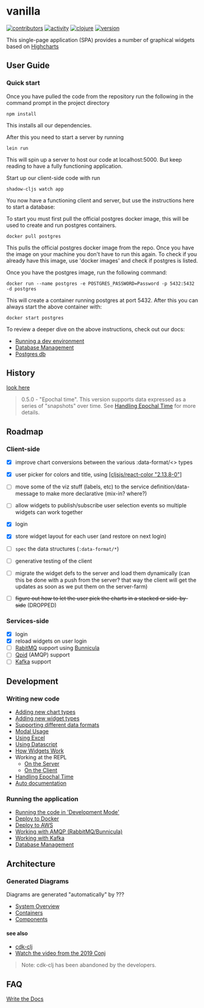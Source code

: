 # vanilla

[![contributors](https://img.shields.io/github/contributors/cawasser/vanilla)](https://github.com/cawasser/vanilla/graphs/contributors)
[![activity](https://img.shields.io/github/commit-activity/m/cawasser/vanilla)](https://github.com/cawasser/vanilla/pulse)
[![clojure](https://img.shields.io/badge/made%20with-Clojure-blue.svg?logo=clojure)](https://clojure.org/)
[![version](https://img.shields.io/github/v/tag/cawasser/vanilla)](https://github.com/cawasser/vanilla/tags)


This single-page application (SPA) provides a number of graphical widgets based on [Highcharts](https://highcharts.com)


## User Guide

### Quick start

Once you have pulled the code from the repository run the following in the command prompt
in the project directory 
  
```shell script
npm install
```
 
This installs all our dependencies.

After this you need to start a server by running 

```shell script
lein run
```

This will spin up a server to host our code at localhost:5000. But keep reading to have
a fully functioning application.


Start up our client-side code with run
```shell script
shadow-cljs watch app
```

You now have a functioning client and server, but use the instructions here to start a database:

To start you must first pull the official postgres docker image, this will be used
to create and run postgres containers.

```shell script
docker pull postgres
```

This pulls the official postgres docker image from the repo. Once you have the image
on your machine you don't have to run this again. To check if you already have this image, 
use 'docker images' and check if postgres is listed.

Once you have the postgres image, run the following command:

```shell script
docker run --name postgres -e POSTGRES_PASSWORD=Password -p 5432:5432 -d postgres
```

This will create a container running postgres at port 5432. After this you can always start the above container with:

```shell script
docker start postgres
```

To review a deeper dive on the above instructions, check out our docs:

- [Running a dev environment](docs/development-mode.md)
- [Database Management](docs/database_management.md)
- [Postgres db](docs/postgres-docker-db.md)



## History

[look here](docs/history.md)

> 0.5.0  - "Epochal time". This version supports data expressed as a series of "snapshots" over time. See [Handling Epochal Time](docs/epochal-time.md)
> for more details.



## Roadmap

### Client-side

- [x] improve chart conversions between the various :data-format/\<\> types
- [x] user picker for colors and title, using [\[cljsjs/react-color "2.13.8-0"\]](http://casesandberg.github.io/react-color/)
- [ ] move some of the viz stuff (labels, etc) to the service definition/data-message to make more declarative (mix-in? where?)
- [ ] allow widgets to publish/subscribe user selection events so multiple widgets can work together
- [x] login
- [x] store widget layout for each user (and restore on next login)
- [ ] `spec` the data structures (`:data-format/*`)
- [ ] generative testing of the client
- [ ] migrate the widget defs to the server and load them dynamically (can this be done with a push from the server? that way the client will get the updates as soon as we put them on the server-farm)

- [ ] ~~figure out how to let the user pick the charts in a stacked or side-by-side~~ (DROPPED)


### Services-side
- [x] login
- [x] reload widgets on user login
- [ ] [RabitMQ](https://www.rabbitmq.com) support using [Bunnicula](https://github.com/nomnom-insights/nomnom.bunnicula)
- [ ] [Qpid](https://qpid.apache.org) (AMQP) support
- [ ] [Kafka](https://kafka.apache.org) support

## Development

### Writing new code

- [Adding new chart types](docs/adding-new-chart-types.md)
- [Adding new widget types](docs/adding-new-widget-types.md)
- [Supporting different data formats](docs/managing-data-formats.md)
- [Modal Usage](docs/modal_useage.md)
- [Using Excel](docs/excel-and-datascript.md)
- [Using Datascript](docs/excel-and-datascript.md)
- [How Widgets Work](docs/how-widgets-work.md)
- Working at the REPL
  - [On the Server](docs/repl-driven-server.md)
  - [On the Client]()
- [Handling Epochal Time](docs/epochal-time.md)
- [Auto documentation](docs/auto-documentation.md)

### Running the application

- [Running the code in 'Development Mode'](docs/development-mode.md)
- [Deploy to Docker](docs/deploy-to-docker.md)
- [Deploy to AWS](docs/deploy-to-aws.md)
- [Working with AMQP (RabbitMQ/Bunnicula)]()
- [Working with Kafka]()
- [Database Management](docs/database_management.md)



## Architecture

### Generated Diagrams

Diagrams are generated "automatically" by ???

- [System Overview](diagrams/basicSysContx.png)
- [Containers](diagrams/basicContainer.png)
- [Components](diagrams/basicComponent.png)


#### see also
- [cdk-clj](https://www.youtube.com/watch?v=TbDmupZyuXk)
- [Watch the video from the 2019 Conj](https://github.com/StediInc/cdk-clj)
> Note: cdk-clj has been abandoned by the developers.






## FAQ


[Write the Docs](https://www.writethedocs.org)
